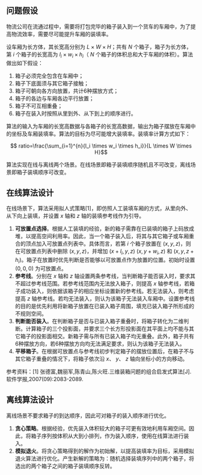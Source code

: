 ## 问题假设
物流公司在流通过程中，需要将打包完毕的箱子装入到一个货车的车厢中，为了提高物流效率，需要尽可能提升车厢的装填率。

设车厢为长方体，其长宽高分别为 $L \times W \times H$；共有 $N$ 个箱子，箱子为长方体，第 $i$ 个箱子的长宽高为 $l_i \times w_i \times h_i$（ $N$ 个箱子的体积总和大于车厢的体积）。算法做出如下假设：

1. 箱子必须完全包含在车厢中；
1. 箱子下底面须与其它箱子接触；
1. 箱子可朝向各方向放置，共计6种摆放方式；
1. 箱子的各边与车厢各边平行放置；
1. 箱子不可互相重叠；
1. 箱子在装入时按照从里到外、从下到上的顺序进行。

算法的输入为车厢的长宽高数据与各箱子的长宽高数据，输出为箱子摆放在车厢中的坐标及车厢装填率。算法的目标为尽可能增大装填率。装填率计算方式如下：

$$ ratio=\frac{\sum_{i=1}^{n}{l_i \times w_i \times h_i}}{L \times W \times H}$$

算法实现在线与离线两个场景。在线场景即箱子装填顺序随机且不可改变，离线场景即箱子装填顺序可改变。

## 在线算法设计
在线场景下，算法采用拟人式策略[1]，即仿照人工装填车厢的方式，从里向外、从下向上装填，并设置 $x$ 轴和 $z$ 轴的装填参考线作为引导。

1. **可放置点选择**。根据人工装填的经验，新的箱子需靠在已装填的箱子上码放成堆，以提高空间利用率。因此，当一个箱子装入后，将其与其它箱子或车厢重合的顶点加入可放置点列表中。具体而言，若第 $i$ 个箱子放置在 $(x,y,z)$，则在可放置点列表中删除 $(x,y,z)$，并增加 $(x+l_i,y,z)$ $(x,y+w_i,z)$ 和 $(x,y,z+h_i)$。箱子在放置时优先判断是否能够以可放置点作为放置的位置。初始时设置 $(0,0,0)$ 为可放置点。
1. **参考线**。分别在 $x$ 轴和 $z$ 轴设置两条参考线，当判断箱子能否装入时，要求其不超过参考线范围。若参考线范围内无法放入箱子，则提高 $x$ 轴参考线，若箱子成功装入，则依据该箱子的相应坐标设置新的参考线。若无法装入，则考虑提高 $z$ 轴参考线。若均无法装入，则认为该箱子无法装入车厢中。设置参考线的目的是优先利用将新箱子放置在已装入箱子周围，填充已装入箱子所形成的不规则空间。
1. **判断能否装入**。在判断箱子是否与已装入箱子重叠时，将箱子转化为二维判断。计算箱子的三个投影面，并要求三个长方形投影面在其平面上均不能与其它箱子的投影面相交。新箱子需与所有已装入箱子均无重叠。此外，箱子共有6种摆放方向，若6种摆放方向均无法满足要求，则认为该箱子无法装入。
1. **平移箱子**。在根据可放置点与参考线初步判定箱子的摆放位置后，在箱子不与其它箱子重叠的情况下，将箱子依次沿 $x$、 $y$、 $z$ 轴向坐标小的方向移动。
 
参考资料：[1] 张德富,魏丽军,陈青山,陈火旺.三维装箱问题的组合启发式算法[J].软件学报,2007(09):2083-2089.

## 离线算法设计
离线场景不要求箱子的到达顺序，因此可对箱子的装入顺序进行优化。
1. **贪心策略**。根据经验，优先装入体积较大的箱子可更有效地利用车厢空间。因此，将箱子序列按体积从大到小排列，作为装入顺序，使用在线算法进行装入。
1. **模拟退火**。将贪心策略得到的解作为初始解，以提高装填率为目标，采用模拟退火算法进行优化。产生新解的策略为：随机选择装填序列中的两个箱子，将选出的两个箱子之间的箱子装填顺序反转。
